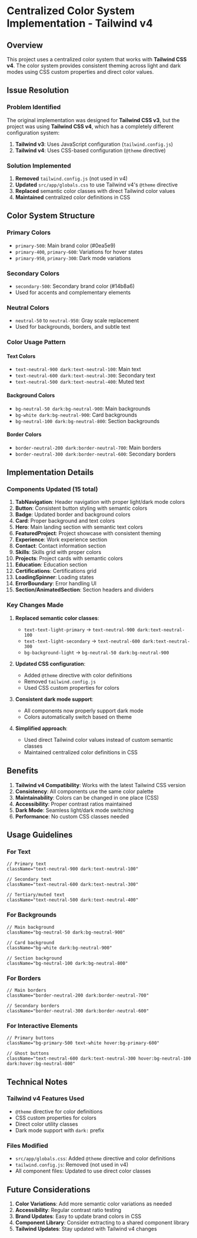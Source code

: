 # Centralized Color System Implementation - Tailwind v4

## Overview
This project uses a centralized color system that works with **Tailwind CSS v4**. The color system provides consistent theming across light and dark modes using CSS custom properties and direct color values.

## Issue Resolution

### Problem Identified
The original implementation was designed for **Tailwind CSS v3**, but the project was using **Tailwind CSS v4**, which has a completely different configuration system:

1. **Tailwind v3**: Uses JavaScript configuration (`tailwind.config.js`)
2. **Tailwind v4**: Uses CSS-based configuration (`@theme` directive)

### Solution Implemented
1. **Removed** `tailwind.config.js` (not used in v4)
2. **Updated** `src/app/globals.css` to use Tailwind v4's `@theme` directive
3. **Replaced** semantic color classes with direct Tailwind color values
4. **Maintained** centralized color definitions in CSS

## Color System Structure

### Primary Colors
- `primary-500`: Main brand color (#0ea5e9)
- `primary-400`, `primary-600`: Variations for hover states
- `primary-950`, `primary-300`: Dark mode variations

### Secondary Colors
- `secondary-500`: Secondary brand color (#14b8a6)
- Used for accents and complementary elements

### Neutral Colors
- `neutral-50` to `neutral-950`: Gray scale replacement
- Used for backgrounds, borders, and subtle text

### Color Usage Pattern

#### Text Colors
- `text-neutral-900 dark:text-neutral-100`: Main text
- `text-neutral-600 dark:text-neutral-300`: Secondary text
- `text-neutral-500 dark:text-neutral-400`: Muted text

#### Background Colors
- `bg-neutral-50 dark:bg-neutral-900`: Main backgrounds
- `bg-white dark:bg-neutral-900`: Card backgrounds
- `bg-neutral-100 dark:bg-neutral-800`: Section backgrounds

#### Border Colors
- `border-neutral-200 dark:border-neutral-700`: Main borders
- `border-neutral-300 dark:border-neutral-600`: Secondary borders

## Implementation Details

### Components Updated (15 total)
1. **TabNavigation**: Header navigation with proper light/dark mode colors
2. **Button**: Consistent button styling with semantic colors
3. **Badge**: Updated border and background colors
4. **Card**: Proper background and text colors
5. **Hero**: Main landing section with semantic text colors
6. **FeaturedProject**: Project showcase with consistent theming
7. **Experience**: Work experience section
8. **Contact**: Contact information section
9. **Skills**: Skills grid with proper colors
10. **Projects**: Project cards with semantic colors
11. **Education**: Education section
12. **Certifications**: Certifications grid
13. **LoadingSpinner**: Loading states
14. **ErrorBoundary**: Error handling UI
15. **Section/AnimatedSection**: Section headers and dividers

### Key Changes Made

1. **Replaced semantic color classes**:
   - `text-text-light-primary` → `text-neutral-900 dark:text-neutral-100`
   - `text-text-light-secondary` → `text-neutral-600 dark:text-neutral-300`
   - `bg-background-light` → `bg-neutral-50 dark:bg-neutral-900`

2. **Updated CSS configuration**:
   - Added `@theme` directive with color definitions
   - Removed `tailwind.config.js`
   - Used CSS custom properties for colors

3. **Consistent dark mode support**:
   - All components now properly support dark mode
   - Colors automatically switch based on theme

4. **Simplified approach**:
   - Used direct Tailwind color values instead of custom semantic classes
   - Maintained centralized color definitions in CSS

## Benefits

1. **Tailwind v4 Compatibility**: Works with the latest Tailwind CSS version
2. **Consistency**: All components use the same color palette
3. **Maintainability**: Colors can be changed in one place (CSS)
4. **Accessibility**: Proper contrast ratios maintained
5. **Dark Mode**: Seamless light/dark mode switching
6. **Performance**: No custom CSS classes needed

## Usage Guidelines

### For Text
```tsx
// Primary text
className="text-neutral-900 dark:text-neutral-100"

// Secondary text
className="text-neutral-600 dark:text-neutral-300"

// Tertiary/muted text
className="text-neutral-500 dark:text-neutral-400"
```

### For Backgrounds
```tsx
// Main background
className="bg-neutral-50 dark:bg-neutral-900"

// Card background
className="bg-white dark:bg-neutral-900"

// Section background
className="bg-neutral-100 dark:bg-neutral-800"
```

### For Borders
```tsx
// Main borders
className="border-neutral-200 dark:border-neutral-700"

// Secondary borders
className="border-neutral-300 dark:border-neutral-600"
```

### For Interactive Elements
```tsx
// Primary buttons
className="bg-primary-500 text-white hover:bg-primary-600"

// Ghost buttons
className="text-neutral-600 dark:text-neutral-300 hover:bg-neutral-100 dark:hover:bg-neutral-800"
```

## Technical Notes

### Tailwind v4 Features Used
- `@theme` directive for color definitions
- CSS custom properties for colors
- Direct color utility classes
- Dark mode support with `dark:` prefix

### Files Modified
- `src/app/globals.css`: Added `@theme` directive and color definitions
- `tailwind.config.js`: Removed (not used in v4)
- All component files: Updated to use direct color classes

## Future Considerations

1. **Color Variations**: Add more semantic color variations as needed
2. **Accessibility**: Regular contrast ratio testing
3. **Brand Updates**: Easy to update brand colors in CSS
4. **Component Library**: Consider extracting to a shared component library
5. **Tailwind Updates**: Stay updated with Tailwind v4 changes
